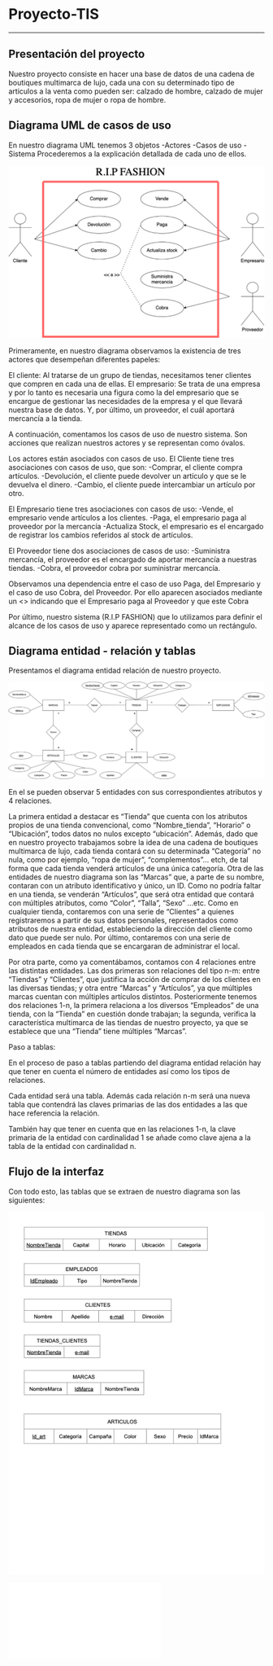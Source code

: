 # Proyecto-TIS

---

## Presentación del proyecto

Nuestro proyecto consiste en hacer una base de datos de una cadena de boutiques multimarca de lujo, cada una con su determinado tipo de articulos a la venta como pueden ser: calzado de hombre, calzado de mujer y accesorios, ropa de mujer o ropa de hombre.

## Diagrama UML de casos de uso

En nuestro diagrama UML tenemos 3 objetos
-Actores
-Casos de uso
-Sistema
Procederemos a la explicación detallada de cada uno de ellos.

![UML_proyectoTIS](UML_proyectoTIS.png) 

Primeramente, en nuestro diagrama observamos la existencia de tres actores que desempeñan diferentes papeles:

El cliente: Al tratarse de un grupo de tiendas, necesitamos tener clientes que compren en cada una de ellas.
El empresario: Se trata de una empresa y por lo tanto es necesaria una figura como la del empresario que se encargue de gestionar las necesidades de la empresa y el que llevará nuestra base de datos.
Y, por último, un proveedor, el cuál aportará mercancía a la tienda.

A continuación, comentamos los casos de uso de nuestro sistema.
Son acciones que realizan nuestros actores y se representan como óvalos.

Los actores están asociados con casos de uso.
El Cliente tiene tres asociaciones con casos de uso, que son: 
-Comprar, el cliente compra artículos.
-Devolución, el cliente puede devolver un artículo y que se le devuelva el dinero.
-Cambio, el cliente puede intercambiar un artículo por otro.

El Empresario tiene tres asociaciones con casos de uso:
-Vende, el empresario vende artículos a los clientes.
-Paga, el empresario paga al proveedor por la mercancía
-Actualiza Stock, el empresario es el encargado de registrar los cambios referidos al stock de artículos.

El Proveedor tiene dos asociaciones de casos de uso:
-Suministra mercancía, el proveedor es el encargado de aportar mercancía a nuestras tiendas.
-Cobra, el proveedor cobra por suministrar mercancía.

Observamos una dependencia entre el caso de uso Paga, del Empresario y el caso de uso Cobra, del Proveedor. Por ello aparecen asociados mediante un <<a>> indicando que el Empresario paga al Proveedor y que este Cobra

Por último, nuestro sistema (R.I.P FASHION) que lo utilizamos para definir el alcance de los casos de uso y aparece representado como un rectángulo.
 
 

## Diagrama entidad - relación y tablas

Presentamos el diagrama entidad relación de nuestro proyecto. 

![Entidad_Relacion](Entidad_Relacion.jpg) 


En el se pueden observar 5 entidades con sus correspondientes atributos y 4 relaciones. 
 
La primera entidad a destacar es “Tienda” que cuenta con los atributos propios de una tienda convencional, como  “Nombre_tienda”, “Horario” o “Ubicación”, todos datos no nulos excepto “ubicación”. Además, dado que en nuestro proyecto trabajamos sobre la idea de una cadena de boutiques multimarca de lujo, cada tienda contará con su determinada “Categoría” no nula, como por ejemplo, “ropa de mujer”, “complementos”… etch, de tal forma que cada tienda venderá artículos de una única categoría. 
Otra de las entidades de nuestro diagrama son las “Marcas” que, a parte de su nombre, contaran con un atributo identificativo y único, un ID. 
Como no podría faltar en una tienda, se venderán “Artículos”, que será otra entidad que contará con múltiples atributos, como “Color”, “Talla”, “Sexo” …etc. 
Como en cualquier tienda, contaremos con una serie de “Clientes” a quienes registraremos a partir de sus datos personales, representados como atributos de nuestra entidad, estableciendo la dirección del cliente como dato que puede ser nulo. 
Por último, contaremos con una serie de empleados en cada tienda que se encargaran de administrar el local. 
 
Por otra parte, como ya comentábamos, contamos con 4 relaciones entre las distintas entidades. Las dos primeras son relaciones del tipo n-m:  entre “Tiendas” y “Clientes”, que justifica la acción de comprar de los clientes en las diversas tiendas; y otra entre “Marcas” y “Artículos”, ya que múltiples marcas cuentan con múltiples artículos distintos. Posteriormente tenemos dos relaciones 1-n, la primera relaciona a los diversos “Empleados” de una tienda, con la “Tienda” en cuestión donde trabajan; la segunda, verifica la característica multimarca de las tiendas de nuestro proyecto, ya que se establece que  una “Tienda” tiene múltiples “Marcas”. 
 
Paso a tablas: 
 
En el proceso de paso a tablas partiendo del diagrama entidad relación hay que tener en cuenta el número de entidades así como los tipos de relaciones. 
 
Cada entidad será una tabla. Además cada relación n-m será una nueva tabla que contendrá las claves primarias de las dos entidades a las que hace referencia la relación. 
 
También hay que tener en cuenta que en las relaciones 1-n, la clave primaria de la entidad con cardinalidad 1 se añade como clave ajena a la tabla de la entidad con cardinalidad n. 
 
 
 ## Flujo de la interfaz
 
 
 
 

Con todo esto, las tablas que se extraen de nuestro diagrama son las siguientes:

![tablasER](tablasER.png) 

![FlujoInterfaz](FlujoInterfaz.pdf)
